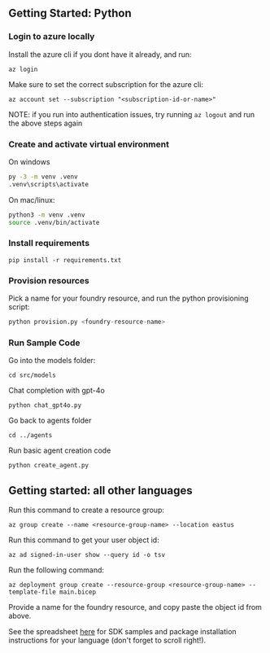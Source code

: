 

## Getting Started: Python

### Login to azure locally

Install the azure cli if you dont have it already, and run:
```
az login
```

Make sure to set the correct subscription for the azure cli:
```
az account set --subscription "<subscription-id-or-name>"
```

NOTE: if you run into authentication issues, try running ```az logout``` and run the above steps again

### Create and activate virtual environment

On windows
```cmd
py -3 -m venv .venv
.venv\scripts\activate
```

On mac/linux:
```bash
python3 -m venv .venv
source .venv/bin/activate
```

### Install requirements

```
pip install -r requirements.txt
```

### Provision resources

Pick a name for your foundry resource, and run the python provisioning script:
```python
python provision.py <foundry-resource-name>
```

### Run Sample Code

Go into the models folder:
```
cd src/models
```

Chat completion with gpt-4o
```
python chat_gpt4o.py
```

Go back to agents folder
```
cd ../agents
```

Run basic agent creation code
```
python create_agent.py
```

## Getting started: all other languages

Run this command to create a resource group:
```
az group create --name <resource-group-name> --location eastus
```

Run this command to get your user object id:
```
az ad signed-in-user show --query id -o tsv
```

Run the following command:
```
az deployment group create --resource-group <resource-group-name> --template-file main.bicep
```

Provide a name for the foundry resource, and copy paste the object id from above.

See the spreadsheet [here](https://microsoft-my.sharepoint.com/:x:/p/dcohen/ERELir8hvLJGg8uFmaETBYUB5JUOYyAxpE0VaocwpM-cEw?e=nZF3NA&nav=MTVfe0M2MDcyMkYyLUYwOTItNEQ1OC1CMzYyLTFFOTM4NUU4MDFFOH0) for SDK samples and package installation instructions for your language (don't forget to scroll right!).

